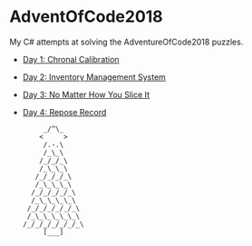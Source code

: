# AdventOfCode2018

My C# attempts at solving the AdventureOfCode2018 puzzles. 

* [Day 1: Chronal Calibration](day1/day1/Program.cs)
* [Day 2: Inventory Management System](day2/day2/Program.cs)
* [Day 3: No Matter How You Slice It](day3/day3/Program.cs)
* [Day 4: Repose Record](day4/day4/Program.cs)


           _/^\_      
          <     >
           /.-.\
           /_\_\
          /_/_/_\
          /_\_\_\
         /_/_/_/_\
         /_\_\_\_\
        /_/_/_/_/_\
        /_\_\_\_\_\
       /_/_/_/_/_/_\
       /_\_\_\_\_\_\
      /_/_/_/_/_/_/_\
           [___]
           

